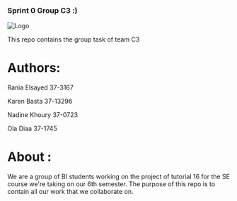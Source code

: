 ### Sprint 0 Group C3 :)

![Logo](https://encrypted-tbn0.gstatic.com/images?q=tbn:ANd9GcTlVwf30bYIyfsLmzppZ6x3xHKEQVkJYleQthLpuHiyt9Tl318Atw)

This repo contains the group task of team C3

# Authors:
Rania Elsayed 37-3167

Karen Basta 37-13296

Nadine Khoury 37-0723

Ola Diaa 37-1745

# About :
We are a group of BI students working on the project of tutorial 16 for the SE course we're taking on our 6th semester.  The purpose of this repo is to contain all our work that we collaborate on. 


